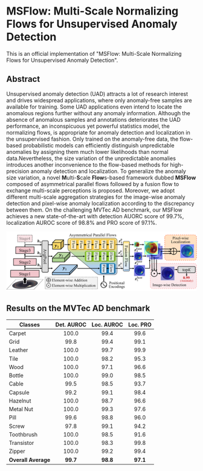 # MSFlow: Multi-Scale Normalizing Flows for Unsupervised Anomaly Detection

This is an official implementation of "MSFlow: Multi-Scale Normalizing Flows for Unsupervised Anomaly Detection".

## Abstract

Unsupervised anomaly detection (UAD) attracts a lot of research interest and drives widespread applications, where only anomaly-free samples are available for training. Some UAD applications even intend to locate the anomalous regions further without any anomaly information. Although the absence of anomalous samples and annotations deteriorates the UAD performance, an inconspicuous yet powerful statistics model, the normalizing flows, is appropriate for anomaly detection and localization in the unsupervised fashion. Only trained on the anomaly-free data, the flow-based probabilistic models can efficiently distinguish unpredictable anomalies by assigning them much lower likelihoods than normal data.Nevertheless, the size variation of the unpredictable anomalies introduces another inconvenience to the flow-based methods for high-precision anomaly detection and localization. To generalize the anomaly size variation, a novel **M**ulti-**S**cale **Flow**s-based framework dubbed **MSFlow** composed of asymmetrical parallel flows followed by a fusion flow to exchange multi-scale perceptions is proposed. Moreover, we adopt different multi-scale aggregation strategies for the image-wise anomaly detection and pixel-wise anomaly localization according to the discrepancy between them. On the challenging MVTec AD benchmark, our MSFlow achieves a new state-of-the-art with detection AUORC score of 99.7%, localization AUROC score of 98.8% and PRO score of 97.1%.

![The framework of MSFlow](./imgs/framework.png)

## Results on the MVTec AD benchmark

| Classes             | Det. AUROC | Loc. AUROC | Loc. PRO |
| ------------------- | :--------: | :--------: | :------: |
| Carpet              |   100.0    |    99.4    |   99.6   |
| Grid                |    99.8    |    99.4    |   99.1   |
| Leather             |   100.0    |    99.7    |   99.9   |
| Tile                |   100.0    |    98.2    |   95.3   |
| Wood                |   100.0    |    97.1    |   96.6   |
| Bottle              |   100.0    |    99.0    |   98.5   |
| Cable               |    99.5    |    98.5    |   93.7   |
| Capsule             |    99.2    |    99.1    |   98.4   |
| Hazelnut            |   100.0    |    98.7    |   96.6   |
| Metal Nut           |   100.0    |    99.3    |   97.6   |
| Pill                |    99.6    |    98.8    |   96.0   |
| Screw               |    97.8    |    99.1    |   94.2   |
| Toothbrush          |   100.0    |    98.5    |   91.6   |
| Transistor          |   100.0    |    98.3    |   99.8   |
| Zipper              |   100.0    |    99.2    |   99.4   |
| **Overall Average** |  **99.7**  |  **98.8**  | **97.1** |
